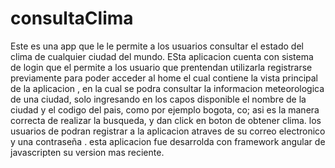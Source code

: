 # consultaClima
Este es una app que le le permite a los usuarios consultar el estado del clima de cualquier ciudad del mundo.
ESta aplicacion cuenta  con sistema de login que el permite a los usuario que prentendan utilizarla registrarse previamente para poder acceder al home el cual contiene la vista principal de la aplicacion , en  la cual se podra consultar la informacion meteorologica de una ciudad, solo ingresando en los capos disponible el nombre de la ciudad y el codigo del pais, como por ejemplo bogota, co; asi es la manera correcta de realizar la busqueda, y dan click en boton de obtener clima. 
los usuarios de podran registrar a la aplicacion atraves de su correo electronico y una contraseña . 
esta aplicacion fue desarrolda con framework angular de javascripten su version mas reciente.
